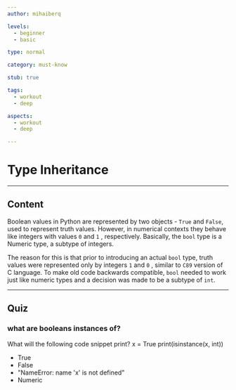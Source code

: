 ```yaml
---
author: mihaiberq

levels:
  - beginner
  - basic

type: normal

category: must-know

stub: true

tags:
  - workout
  - deep

aspects:
  - workout
  - deep

---
```

# Type Inheritance

---
## Content

Boolean values in Python are represented by two objects - `True` and `False`, used to represent truth values. However, in numerical contexts they behave like integers with values `0` and `1` , respectively. Basically, the `bool`  type is a Numeric type,  a subtype of integers.

The reason for this is that prior to introducing an actual `bool` type, truth values were represented only by integers `1`  and `0` , similar to `C89` version of C language. To make old code  backwards compatible, `bool` needed to work just like numeric types and a decision was made to be a subtype of `int`.

---
## Quiz 

### what are booleans instances of?

What will the following code snippet print?
x = True
print(isinstance(x, int))

* True
* False
* "NameError: name 'x' is not defined"
* Numeric
 